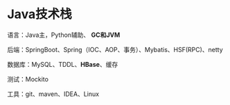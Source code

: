 # Java技术栈



语言：Java主，Python辅助、 **GC和JVM**

后端：SpringBoot、Spring（IOC、AOP、事务）、Mybatis、HSF(RPC)、netty

数据库：MySQL、TDDL、**HBase**、缓存

测试：Mockito

工具：git、maven、IDEA、Linux









